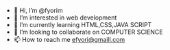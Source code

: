 - 👋 Hi, I’m @fyorim
- 👀 I’m interested in web development 
- 🌱 I’m currently learning HTML,CSS,JAVA SCRIPT
- 💞️ I’m looking to collaborate on COMPUTER SCIENCE 
- 📫 How to reach me efyori@gmaill.com

<!---

